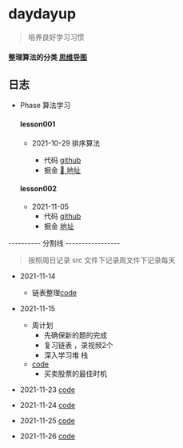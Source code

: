 # daydayup

> 培养良好学习习惯

#### 整理算法的分类 [思维导图](https://www.processon.com/mindmap/618e15aee401fd59f240a291)

## 日志

- Phase 算法学习

	#### lesson001

	- 2021-10-29 排序算法

		- 代码 [github](./lesson001)
		- 掘金 [🔗 地址](https://juejin.cn/post/7025415136567361550)

	#### lesson002

	- 2021-11-05
		- 代码 [github](./lesson002)
		- 掘金 [地址](https://juejin.cn/post/7028773049495191588)

---------- 分割线 -----------------
> 按照周日记录 src 文件下记录周文件下记录每天

- 2021-11-14
	- 链表整理[code](./src/2021-11-14)

- 2021-11-15
	- 周计划
		- 先确保新的题的完成
		- 复习链表 ，录视频2个
		- 深入学习堆 栈
	- [code](./src/2021-11-15)
		- 买卖股票的最佳时机

- 2021-11-23
	[code](./src/2021-11-23)

- 2021-11-24
	[code](./src/2021-11-24)

- 2021-11-25
	[code](./src/2021-11-23)

- 2021-11-26
	[code](./src/2021-11-26)


